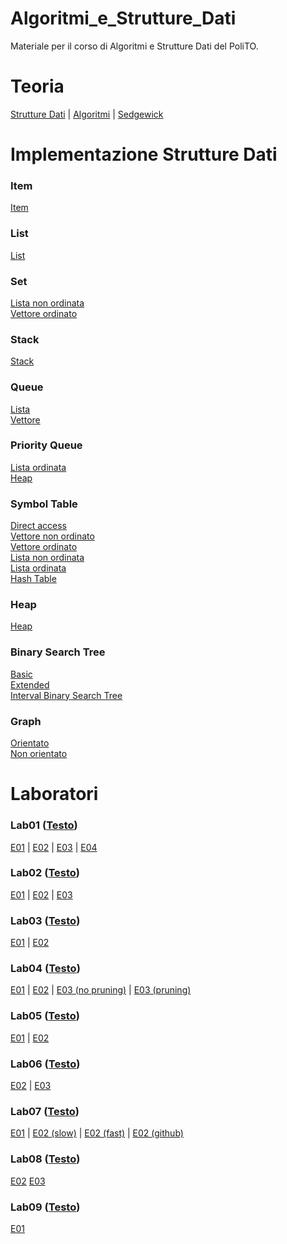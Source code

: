 # Algoritmi_e_Strutture_Dati
 Materiale per il corso di Algoritmi e Strutture Dati del PoliTO. 

# Teoria
 [Strutture Dati](https://github.com/giacomodandolo/Algoritmi_e_Strutture_Dati/tree/main/Programmazione) | 
 [Algoritmi](https://github.com/giacomodandolo/Algoritmi_e_Strutture_Dati/tree/main/Teoria) | 
 [Sedgewick](https://github.com/giacomodandolo/Algoritmi_e_Strutture_Dati/tree/main/Sedgewick)

# Implementazione Strutture Dati

### Item
 [Item](https://github.com/giacomodandolo/Algoritmi_e_Strutture_Dati/tree/main/Strutture_Dati/Item)

### List
 [List](https://github.com/giacomodandolo/Algoritmi_e_Strutture_Dati/tree/main/Strutture_Dati/List)

### Set
 [Lista non ordinata](https://github.com/giacomodandolo/Algoritmi_e_Strutture_Dati/tree/main/Strutture_Dati/Set/Lista_non_ordinata) </br>
 [Vettore ordinato](https://github.com/giacomodandolo/Algoritmi_e_Strutture_Dati/tree/main/Strutture_Dati/Set/Vettore_ordinato)

### Stack
 [Stack](https://github.com/giacomodandolo/Algoritmi_e_Strutture_Dati/tree/main/Strutture_Dati/Stack) 

### Queue
 [Lista](https://github.com/giacomodandolo/Algoritmi_e_Strutture_Dati/tree/main/Strutture_Dati/Queue/Lista)  </br>
 [Vettore](https://github.com/giacomodandolo/Algoritmi_e_Strutture_Dati/tree/main/Strutture_Dati/Queue/Vettore)

### Priority Queue
 [Lista ordinata](https://github.com/giacomodandolo/Algoritmi_e_Strutture_Dati/tree/main/Strutture_Dati/Priority_Queue/Lista_ordinata) </br>
 [Heap](https://github.com/giacomodandolo/Algoritmi_e_Strutture_Dati/tree/main/Strutture_Dati/Priority_Queue/Heap)

### Symbol Table
 [Direct access](https://github.com/giacomodandolo/Algoritmi_e_Strutture_Dati/tree/main/Strutture_Dati/Symbol_Table/Direct_Access) </br>
 [Vettore non ordinato](https://github.com/giacomodandolo/Algoritmi_e_Strutture_Dati/tree/main/Strutture_Dati/Symbol_Table/Vettore_non_ordinato) </br>
 [Vettore ordinato](https://github.com/giacomodandolo/Algoritmi_e_Strutture_Dati/tree/main/Strutture_Dati/Symbol_Table/Vettore_ordinato) </br>
 [Lista non ordinata](https://github.com/giacomodandolo/Algoritmi_e_Strutture_Dati/tree/main/Strutture_Dati/Symbol_Table/Lista_non_ordinata) </br>
 [Lista ordinata](https://github.com/giacomodandolo/Algoritmi_e_Strutture_Dati/tree/main/Strutture_Dati/Symbol_Table/Lista_non_ordinata) </br>
 [Hash Table](https://github.com/giacomodandolo/Algoritmi_e_Strutture_Dati/tree/main/Strutture_Dati/Hash_Table)

### Heap
 [Heap](https://github.com/giacomodandolo/Algoritmi_e_Strutture_Dati/tree/main/Strutture_Dati/Heap)
 
### Binary Search Tree
 [Basic](https://github.com/giacomodandolo/Algoritmi_e_Strutture_Dati/tree/main/Strutture_Dati/Binary_Search_Tree/Basic) <br/>
 [Extended](https://github.com/giacomodandolo/Algoritmi_e_Strutture_Dati/tree/main/Strutture_Dati/Binary_Search_Tree/Extended) <br/>
 [Interval Binary Search Tree](https://github.com/giacomodandolo/Algoritmi_e_Strutture_Dati/tree/main/Strutture_Dati/Binary_Search_Tree/Interval_Binary_Search_Tree)

 ### Graph
 [Orientato](https://github.com/giacomodandolo/Algoritmi_e_Strutture_Dati/tree/main/Strutture_Dati/Graph/Oriented) <br/>
 [Non orientato](https://github.com/giacomodandolo/Algoritmi_e_Strutture_Dati/tree/main/Strutture_Dati/Graph/Not_Oriented)
 
# Laboratori

### Lab01 ([Testo](https://github.com/giacomodandolo/Algoritmi_e_Strutture_Dati/blob/main/Laboratori/Lab01.pdf))
 [E01](https://github.com/giacomodandolo/Algoritmi_e_Strutture_Dati/tree/main/Laboratori/s296525_1/L01/E01) |
 [E02](https://github.com/giacomodandolo/Algoritmi_e_Strutture_Dati/tree/main/Laboratori/s296525_1/L01/E02) |
 [E03](https://github.com/giacomodandolo/Algoritmi_e_Strutture_Dati/tree/main/Laboratori/s296525_1/L01/E03) |
 [E04](https://github.com/giacomodandolo/Algoritmi_e_Strutture_Dati/tree/main/Laboratori/s296525_1/L01/E04)

### Lab02 ([Testo](https://github.com/giacomodandolo/Algoritmi_e_Strutture_Dati/blob/main/Laboratori/Lab02.pdf))
 [E01](https://github.com/giacomodandolo/Algoritmi_e_Strutture_Dati/tree/main/Laboratori/Esercizi/Lab02/E01) |
 [E02](https://github.com/giacomodandolo/Algoritmi_e_Strutture_Dati/tree/main/Laboratori/Esercizi/Lab02/E02) |
 [E03](https://github.com/giacomodandolo/Algoritmi_e_Strutture_Dati/tree/main/Laboratori/s296525_1/L02/E03)

### Lab03 ([Testo](https://github.com/giacomodandolo/Algoritmi_e_Strutture_Dati/blob/main/Laboratori/Lab03.pdf))
 [E01](https://github.com/giacomodandolo/Algoritmi_e_Strutture_Dati/tree/main/Laboratori/Esercizi/Lab03/E01) |
 [E02](https://github.com/giacomodandolo/Algoritmi_e_Strutture_Dati/tree/main/Laboratori/Esercizi/Lab03/E02)

### Lab04 ([Testo](https://github.com/giacomodandolo/Algoritmi_e_Strutture_Dati/blob/main/Laboratori/Lab04.pdf))
 [E01](https://github.com/giacomodandolo/Algoritmi_e_Strutture_Dati/tree/main/Laboratori/Esercizi/Lab04/E01) |
 [E02](https://github.com/giacomodandolo/Algoritmi_e_Strutture_Dati/tree/main/Laboratori/Esercizi/Lab04/E02) |
 [E03 (no pruning)](https://github.com/giacomodandolo/Algoritmi_e_Strutture_Dati/tree/main/Laboratori/Esercizi/Lab04/E03_no_pruning) |
 [E03 (pruning)](https://github.com/giacomodandolo/Algoritmi_e_Strutture_Dati/tree/main/Laboratori/Esercizi/Lab04/E03_pruning)

### Lab05 ([Testo](https://github.com/giacomodandolo/Algoritmi_e_Strutture_Dati/blob/main/Laboratori/Lab05.pdf))
 [E01](https://github.com/giacomodandolo/Algoritmi_e_Strutture_Dati/tree/main/Laboratori/Esercizi/Lab05/E01) |
 [E02](https://github.com/giacomodandolo/Algoritmi_e_Strutture_Dati/tree/main/Laboratori/s296525_2/L05/E02)

### Lab06 ([Testo](https://github.com/giacomodandolo/Algoritmi_e_Strutture_Dati/blob/main/Laboratori/Lab06.pdf))
 [E02](https://github.com/giacomodandolo/Algoritmi_e_Strutture_Dati/tree/main/Laboratori/Esercizi/Lab06/E02) |
 [E03](https://github.com/giacomodandolo/Algoritmi_e_Strutture_Dati/tree/main/Laboratori/s296525_2/L06/E03)

### Lab07 ([Testo](https://github.com/giacomodandolo/Algoritmi_e_Strutture_Dati/blob/main/Laboratori/Lab07.pdf))
 [E01](https://github.com/giacomodandolo/Algoritmi_e_Strutture_Dati/tree/main/Laboratori/s296525_3/L07/E01) |
 [E02 (slow)](https://github.com/giacomodandolo/Algoritmi_e_Strutture_Dati/tree/main/Laboratori/Esercizi/Lab07/E02_slow) |
 [E02 (fast)](https://github.com/giacomodandolo/Algoritmi_e_Strutture_Dati/tree/main/Laboratori/Esercizi/Lab07/E02_fast) |
 [E02 (github)](https://github.com/giacomodandolo/Algoritmi_e_Strutture_Dati/tree/main/Laboratori/Esercizi/Lab07/E02_github)

### Lab08 ([Testo](https://github.com/giacomodandolo/Algoritmi_e_Strutture_Dati/blob/main/Laboratori/Lab08.pdf))
 [E02](https://github.com/giacomodandolo/Algoritmi_e_Strutture_Dati/tree/main/Laboratori/Esercizi/Lab08/E02)
 [E03](https://github.com/giacomodandolo/Algoritmi_e_Strutture_Dati/tree/main/Laboratori/Esercizi/Lab08/E03)

### Lab09 ([Testo](https://github.com/giacomodandolo/Algoritmi_e_Strutture_Dati/blob/main/Laboratori/Lab09.pdf))

 [E01](https://github.com/giacomodandolo/Algoritmi_e_Strutture_Dati/tree/main/Laboratori/Esercizi/Lab09/E01)
 
